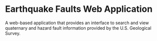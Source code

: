 Earthquake Faults Web Application
=================================

A web-based application that provides an interface to search and view
quaternary and hazard fault information provided by the U.S. Geological Survey.
